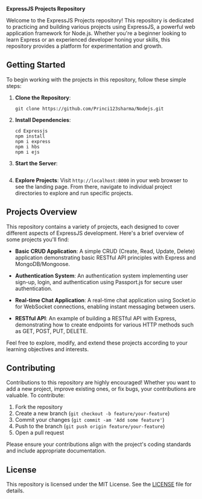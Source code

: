 **ExpressJS Projects Repository**

Welcome to the ExpressJS Projects repository! This repository is dedicated to practicing and building various projects using ExpressJS, a powerful web application framework for Node.js. Whether you're a beginner looking to learn Express or an experienced developer honing your skills, this repository provides a platform for experimentation and growth.

## Getting Started

To begin working with the projects in this repository, follow these simple steps:

1. **Clone the Repository**: 
   ```
   git clone https://github.com/Princi123sharma/Nodejs.git
   ```

2. **Install Dependencies**: 
   ```
   cd Expressjs 
   npm install
   npm i express
   npm i hbs
   npm i ejs

   ```

3. **Start the Server**: 
   ```
   
   ```

4. **Explore Projects**: 
   Visit `http://localhost:8000` in your web browser to see the landing page. From there, navigate to individual project directories to explore and run specific projects.

## Projects Overview

This repository contains a variety of projects, each designed to cover different aspects of ExpressJS development. Here's a brief overview of some projects you'll find:

- **Basic CRUD Application**: 
  A simple CRUD (Create, Read, Update, Delete) application demonstrating basic RESTful API principles with Express and MongoDB/Mongoose.

- **Authentication System**: 
  An authentication system implementing user sign-up, login, and authentication using Passport.js for secure user authentication.

- **Real-time Chat Application**: 
  A real-time chat application using Socket.io for WebSocket connections, enabling instant messaging between users.

- **RESTful API**: 
  An example of building a RESTful API with Express, demonstrating how to create endpoints for various HTTP methods such as GET, POST, PUT, DELETE.

Feel free to explore, modify, and extend these projects according to your learning objectives and interests.

## Contributing

Contributions to this repository are highly encouraged! Whether you want to add a new project, improve existing ones, or fix bugs, your contributions are valuable. To contribute:

1. Fork the repository
2. Create a new branch (`git checkout -b feature/your-feature`)
3. Commit your changes (`git commit -am 'Add some feature'`)
4. Push to the branch (`git push origin feature/your-feature`)
5. Open a pull request

Please ensure your contributions align with the project's coding standards and include appropriate documentation.

## License

This repository is licensed under the MIT License. See the [LICENSE](LICENSE) file for details.